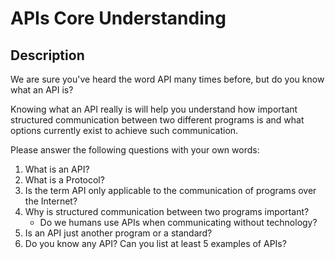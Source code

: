 # APIs Core Understanding

## Description

We are sure you've heard the word API many times before, but
do you know what an API is?

Knowing what an API really is will help you understand how important
structured communication between two different programs is and what
options currently exist to achieve such communication.

Please answer the following questions with your own words:

1. What is an API?
2. What is a Protocol?
3. Is the term API only applicable to the communication of programs over the Internet?
4. Why is structured communication between two programs important?
   - Do we humans use APIs when communicating without technology?
5. Is an API just another program or a standard?
6. Do you know any API? Can you list at least 5 examples of APIs?
